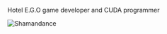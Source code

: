 Hotel E.G.O game developer and CUDA programmer

![Shamandance](https://github.com/user-attachments/assets/c253d0bf-7132-44c6-94d5-51c13559ad3a)
